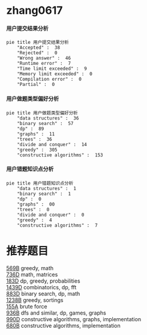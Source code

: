 # zhang0617

<!-- tabs:start -->



#### **用户提交结果分析**

```mermaid
pie title 用户提交结果分析
    "Accepted" :  38
    "Rejected" :  0
    "Wrong answer" :  46
    "Runtime error" :  7
    "Time limit exceeded" :  9
    "Memory limit exceeded" :  0
    "Compilation error" :  0
    "Partial" :  0
```

#### **用户做题类型偏好分析**

```mermaid
pie title 用户做题类型偏好分析
    "data structures" :  36
    "binary search" :  57
    "dp" :  89
    "graphs" :  11
    "trees" :  36
    "divide and conquer" :  14
    "greedy" :  305
    "constructive algorithms" :  153
```
#### **用户错题知识点分析**

```mermaid
pie title 用户错题知识点分析
    "data structures" :  1
    "binary search" :  1
    "dp" :  0
    "graphs" :  00
    "trees" :  0
    "divide and conquer" :  0
    "greedy" :  4
    "constructive algorithms" :  7
```



<!-- tabs:end -->
# 推荐题目
[569B](https://codeforces.com/contest/569/problem/B)		greedy,
                        math		  
[736D](https://codeforces.com/contest/736/problem/D)		math,
                        matrices		  
[183D](https://codeforces.com/contest/183/problem/D)		dp,
                        greedy,
                        probabilities		  
[1439D](https://codeforces.com/contest/1439/problem/D)		combinatorics,
                        dp,
                        fft		  
[883D](https://codeforces.com/contest/883/problem/D)		binary search,
                        dp,
                        math		  
[1238B](https://codeforces.com/contest/1238/problem/B)		greedy,
                        sortings		  
[155A](https://codeforces.com/contest/155/problem/A)		brute force		  
[936B](https://codeforces.com/contest/936/problem/B)		dfs and similar,
                        dp,
                        games,
                        graphs		  
[990D](https://codeforces.com/contest/990/problem/D)		constructive algorithms,
                        graphs,
                        implementation		  
[680B](https://codeforces.com/contest/680/problem/B)		constructive algorithms,
                        implementation		  
